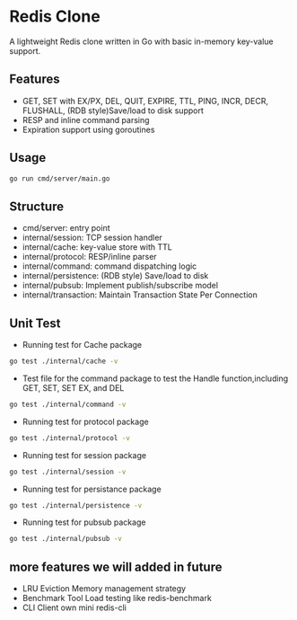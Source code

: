 # Redis Clone

A lightweight Redis clone written in Go with basic in-memory key-value support.

## Features

- GET, SET with EX/PX, DEL, QUIT, EXPIRE, TTL, PING, INCR, DECR, FLUSHALL,  (RDB style)Save/load to disk support
- RESP and inline command parsing
- Expiration support using goroutines

## Usage

```bash
go run cmd/server/main.go
```

## Structure

- cmd/server: entry point
- internal/session: TCP session handler
- internal/cache: key-value store with TTL
- internal/protocol: RESP/inline parser
- internal/command: command dispatching logic
- internal/persistence: (RDB style)	Save/load to disk
- internal/pubsub: Implement publish/subscribe model
- internal/transaction: Maintain Transaction State Per Connection


## Unit Test

- Running test for Cache package

```bash
go test ./internal/cache -v
```
- Test file for the command package to test the Handle function,including GET, SET, SET EX, and DEL

```bash
go test ./internal/command -v
```
- Running test for protocol package 
```bash
go test ./internal/protocol -v
```
- Running test for session package
```bash
go test ./internal/session -v
```
- Running test for persistance package
```bash
go test ./internal/persistence -v
```
- Running test for pubsub package
```bash
go test ./internal/pubsub -v
```


## more features we will added in future

- LRU Eviction	Memory management strategy
- Benchmark Tool	Load testing like redis-benchmark
- CLI Client	own mini redis-cli